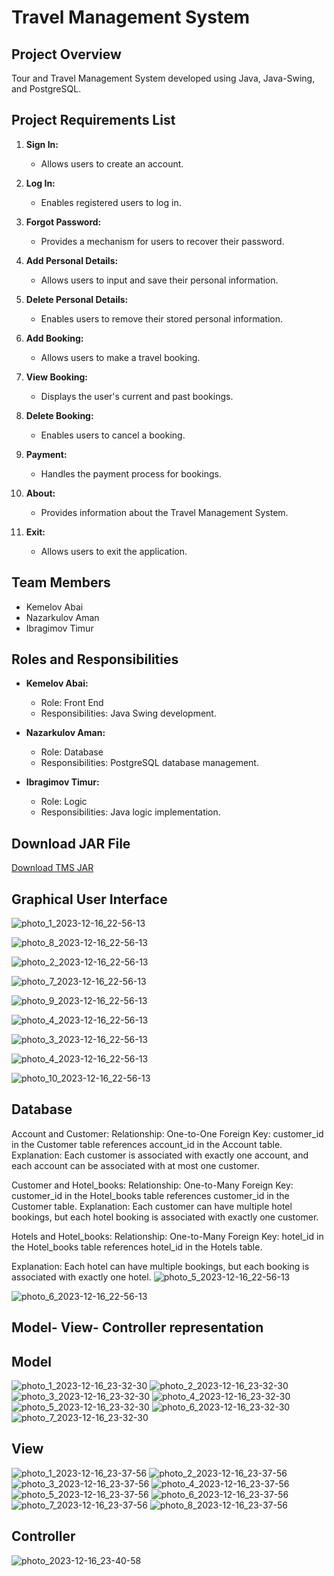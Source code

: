 # Travel Management System

## Project Overview
Tour and Travel Management System developed using Java, Java-Swing, and PostgreSQL.

## Project Requirements List
1. **Sign In:**
   - Allows users to create an account.

2. **Log In:**
   - Enables registered users to log in.

3. **Forgot Password:**
   - Provides a mechanism for users to recover their password.

4. **Add Personal Details:**
   - Allows users to input and save their personal information.

5. **Delete Personal Details:**
   - Enables users to remove their stored personal information.

6. **Add Booking:**
   - Allows users to make a travel booking.

7. **View Booking:**
   - Displays the user's current and past bookings.

8. **Delete Booking:**
   - Enables users to cancel a booking.

9. **Payment:**
   - Handles the payment process for bookings.

10. **About:**
    - Provides information about the Travel Management System.

11. **Exit:**
    - Allows users to exit the application.

## Team Members
- Kemelov Abai
- Nazarkulov Aman
- Ibragimov Timur

## Roles and Responsibilities
- **Kemelov Abai:**
  - Role: Front End
  - Responsibilities: Java Swing development.

- **Nazarkulov Aman:**
  - Role: Database
  - Responsibilities: PostgreSQL database management.

- **Ibragimov Timur:**
  - Role: Logic
  - Responsibilities: Java logic implementation.
 
## Download JAR File
[Download TMS JAR](https://github.com/ibrgmvtmr/travel-management-system/releases/download/v1.0.0/TMS.jar)

## Graphical User Interface
![photo_1_2023-12-16_22-56-13](https://github.com/ibrgmvtmr/travel-management-system/assets/122607659/a3d5e3d4-5d51-4a01-8317-b64cb3ea5aab)

![photo_8_2023-12-16_22-56-13](https://github.com/ibrgmvtmr/travel-management-system/assets/122607659/2dd9324e-7a01-4f3d-b2ea-5454b45187cb)

![photo_2_2023-12-16_22-56-13](https://github.com/ibrgmvtmr/travel-management-system/assets/122607659/03c778d7-c9f3-458e-8cfb-7c76ed0a1176)

![photo_7_2023-12-16_22-56-13](https://github.com/ibrgmvtmr/travel-management-system/assets/122607659/120fdaa3-60ea-48f6-b88a-e172abe5e815)

![photo_9_2023-12-16_22-56-13](https://github.com/ibrgmvtmr/travel-management-system/assets/122607659/65c30b26-6ff2-460e-9be1-abb71be9b801)

![photo_4_2023-12-16_22-56-13](https://github.com/ibrgmvtmr/travel-management-system/assets/122607659/3a463666-85df-4149-8555-6973bf97e09e)

![photo_3_2023-12-16_22-56-13](https://github.com/ibrgmvtmr/travel-management-system/assets/122607659/d6c1f362-63ac-42b7-b640-b11930ea48be)

![photo_4_2023-12-16_22-56-13](https://github.com/ibrgmvtmr/travel-management-system/assets/122607659/0ff45194-1ba3-4199-8d99-32159eb2e580)

![photo_10_2023-12-16_22-56-13](https://github.com/ibrgmvtmr/travel-management-system/assets/122607659/f6d2eb9e-cedd-4fd6-a916-4bd6344d9386)

## Database
Account and Customer:
Relationship: One-to-One
Foreign Key: customer_id in the Customer table references account_id in the Account table.
Explanation: Each customer is associated with exactly one account, and each account can be associated with at most one customer.

Customer and Hotel_books:
Relationship: One-to-Many
Foreign Key: customer_id in the Hotel_books table references customer_id in the Customer table.
Explanation: Each customer can have multiple hotel bookings, but each hotel booking is associated with exactly one customer.

Hotels and Hotel_books:
Relationship: One-to-Many
Foreign Key: hotel_id in the Hotel_books table references hotel_id in the Hotels table.

Explanation: Each hotel can have multiple bookings, but each booking is associated with exactly one hotel.
![photo_5_2023-12-16_22-56-13](https://github.com/ibrgmvtmr/travel-management-system/assets/122607659/b1979cb9-354b-428d-a513-32fd5397c1a0)

![photo_6_2023-12-16_22-56-13](https://github.com/ibrgmvtmr/travel-management-system/assets/122607659/8f235918-3040-4d0c-a296-724b10ed887e)

## Model- View- Controller representation

## Model
![photo_1_2023-12-16_23-32-30](https://github.com/ibrgmvtmr/travel-management-system/assets/122607659/54d36199-3e97-4e30-b358-fdc3ee172d98)
![photo_2_2023-12-16_23-32-30](https://github.com/ibrgmvtmr/travel-management-system/assets/122607659/2b1450f0-97b1-4136-8bf6-665680fca599)
![photo_3_2023-12-16_23-32-30](https://github.com/ibrgmvtmr/travel-management-system/assets/122607659/a7910ae2-f6f0-49eb-9f93-a0b89f2ab61a)
![photo_4_2023-12-16_23-32-30](https://github.com/ibrgmvtmr/travel-management-system/assets/122607659/ca9a1bd2-534d-4903-87a9-8a7f80fb2be6)
![photo_5_2023-12-16_23-32-30](https://github.com/ibrgmvtmr/travel-management-system/assets/122607659/a12d9fff-bce1-4789-96fb-0a7402502dfd)
![photo_6_2023-12-16_23-32-30](https://github.com/ibrgmvtmr/travel-management-system/assets/122607659/7a2c2bee-bcc8-400c-adff-87844b55c318)
![photo_7_2023-12-16_23-32-30](https://github.com/ibrgmvtmr/travel-management-system/assets/122607659/9f1bddc4-24ef-4a68-83ca-7afae79a645d)

## View
![photo_1_2023-12-16_23-37-56](https://github.com/ibrgmvtmr/travel-management-system/assets/122607659/128e9709-a1e7-42b2-90b0-f7dc6e714e2a)
![photo_2_2023-12-16_23-37-56](https://github.com/ibrgmvtmr/travel-management-system/assets/122607659/0f28ba1b-c227-4b68-ade7-f153c9ff0fd7)
![photo_3_2023-12-16_23-37-56](https://github.com/ibrgmvtmr/travel-management-system/assets/122607659/9b7efde1-d792-464a-903b-669d55e2ba3f)
![photo_4_2023-12-16_23-37-56](https://github.com/ibrgmvtmr/travel-management-system/assets/122607659/621fdbf6-698b-4799-9ac5-4dc53a1b094d)
![photo_5_2023-12-16_23-37-56](https://github.com/ibrgmvtmr/travel-management-system/assets/122607659/2c8bff7b-4d38-4676-b5dc-79d464d045ee)
![photo_6_2023-12-16_23-37-56](https://github.com/ibrgmvtmr/travel-management-system/assets/122607659/e62ea076-43ac-4725-8992-6d27688d4511)
![photo_7_2023-12-16_23-37-56](https://github.com/ibrgmvtmr/travel-management-system/assets/122607659/dbc817a0-9e3e-49c6-b2d2-2c1625299124)
![photo_8_2023-12-16_23-37-56](https://github.com/ibrgmvtmr/travel-management-system/assets/122607659/7d90e871-487b-4f78-8bfb-d2f0c974caf5)

## Controller
![photo_2023-12-16_23-40-58](https://github.com/ibrgmvtmr/travel-management-system/assets/122607659/c626e776-a1ed-4c9a-afea-3604bbf97cee)


